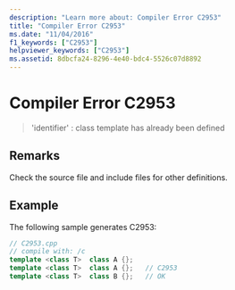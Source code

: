```yaml
---
description: "Learn more about: Compiler Error C2953"
title: "Compiler Error C2953"
ms.date: "11/04/2016"
f1_keywords: ["C2953"]
helpviewer_keywords: ["C2953"]
ms.assetid: 8dbcfa24-8296-4e40-bdc4-5526c07d8892
---
```

# Compiler Error C2953

> 'identifier' : class template has already been defined

## Remarks

Check the source file and include files for other definitions.

## Example

The following sample generates C2953:

```cpp
// C2953.cpp
// compile with: /c
template <class T>  class A {};
template <class T>  class A {};   // C2953
template <class T>  class B {};   // OK
```

